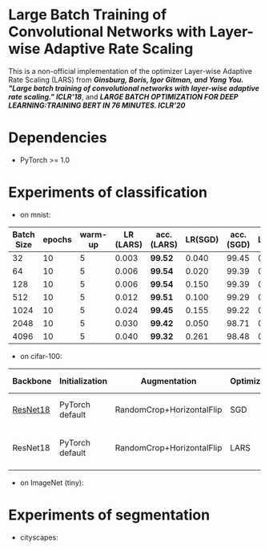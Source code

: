 # Large Batch Training of Convolutional Networks with Layer-wise Adaptive Rate Scaling
This is a non-official implementation of the optimizer Layer-wise Adaptive Rate Scaling (LARS) from ***Ginsburg, Boris, Igor Gitman, and Yang You. "Large batch training of convolutional networks with layer-wise adaptive rate scaling." ICLR'18***,  and ***LARGE BATCH OPTIMIZATION FOR DEEP LEARNING:TRAINING BERT IN 76 MINUTES. ICLR'20***

# Dependencies
- PyTorch >= 1.0


# Experiments of classification
- on mnist:

| Batch Size | epochs | warm-up | LR (LARS) |  acc. (LARS) | LR(SGD) | acc. (SGD) | LR(Adam) | acc. (Adam)|
| ------- | ------- | ------- | ------- | -------|-------|-------|-------|-------|
| 32 | 10 | 5 | 0.003| **99.52** |0.040 | 99.45 | 0.001 | 99.36 |
| 64 | 10 | 5 | 0.006| **99.54** |0.020 | 99.39 | 0.002 | 99.45 |
| 128 | 10 | 5 |0.006 | **99.54** |0.150 | 99.39 |0.005 | 99.26 |
| 512 | 10 | 5 | 0.012| **99.51** | 0.100 |99.29| 0.005 | 99.37 |
| 1024 | 10 | 5 |0.024 | **99.45** | 0.155 | 99.22 | 0.0155 | 99.30 |
| 2048 | 10 | 5 |0.030 | **99.42** | 0.050 | 98.71 | 0.0261 | 99.27 |
| 4096 | 10 | 5 |0.040 | **99.32** | 0.261 | 98.48| 0.0155 | 99.15 |

- on cifar-100:

| Backbone | Initialization | Augmentation | Optimizer | Hyper-parameters | Training time | Top1 Acc. |
| -------- | -------- | -------- | -------- |  -------- |-------- | -------- |
| [ResNet18](https://github.com/weiaicunzai/pytorch-cifar100) | PyTorch default| RandomCrop+HorizontalFlip| SGD | bz:128, lr:0.1, warmup:1,  multistep| - | 76.39| 
| ResNet18 | PyTorch default | RandomCrop+HorizontalFlip| LARS | bz:4096, max lr:0.04, warmup:20,one cycle policy| ~ 25 min. (4x 2080Ti) | 78.05 | 


- on ImageNet (tiny):

# Experiments of segmentation
- cityscapes:


 

